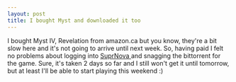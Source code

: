 ```yaml
---
layout: post
title: I bought Myst and downloaded it too 
---
```

<p>I bought Myst IV, Revelation from amazon.ca but you know, they're a bit slow here and it's not going to arrive until next week. So, having paid I felt no problems about logging into <a href="http://suprnova.org/">SuprNova </a>and snagging the bittorrent for the game. Sure, it's taken 2 days so far and I still won't get it until tomorrow, but at least I'll be able to start playing this weekend :) </p>

